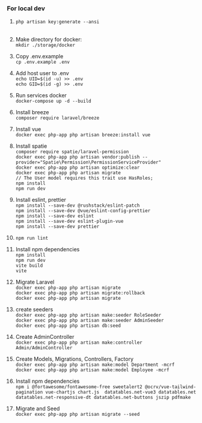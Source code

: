 ### For local dev

1) `php artisan key:generate --ansi` <br><br>

2) Make directory for docker: <br>
   `mkdir ./storage/docker` <br>

3) Copy .env.example <br>
   `cp .env.example .env` <br>

4) Add host user to .env <br>
   `echo UID=$(id -u) >> .env` <br>
   `echo GID=$(id -g) >> .env` <br>

5) Run services docker <br>
   `docker-compose up -d --build` <br>

6) Install breeze <br>
   `composer require laravel/breeze` <br>

7) Install vue <br>
   `docker exec php-app php artisan breeze:install vue` <br>

8) Install spatie <br>
   `composer require spatie/laravel-permission` <br>
   `docker exec php-app php artisan vendor:publish --provider="Spatie\Permission\PermissionServiceProvider"` <br>
   `docker exec php-app php artisan optimize:clear` <br>
   `docker exec php-app php artisan migrate`<br>
   `// The User model requires this trait
   use HasRoles;`<br>
   `npm install` <br>
   `npm run dev` <br>

9) Install eslint, prettier <br>
   `npm install --save-dev @rushstack/eslint-patch` <br>
   `npm install --save-dev @vue/eslint-config-prettier` <br>
   `npm install --save-dev eslint` <br>
   `npm install --save-dev eslint-plugin-vue` <br>
   `npm install --save-dev prettier` <br>

10) `npm run lint` <br>

11) Install npm dependencies <br>
    `npm install` <br>
    `npm run dev` <br>
    `vite build` <br>
    `vite` <br>

12) Migrate Laravel <br>
    `docker exec php-app php artisan migrate`<br>
    `docker exec php-app php artisan migrate:rollback`<br>
    `docker exec php-app php artisan migrate` <br>

13) create seeders <br>
    `docker exec php-app php artisan make:seeder RoleSeeder` <br>
    `docker exec php-app php artisan make:seeder AdminSeeder` <br>
    `docker exec php-app php artisan db:seed` <br>

14) Create AdminController <br>
    `docker exec php-app php artisan make:controller Admin/AdminController` <br>

13) Create Models, Migrations, Controllers, Factory <br>
    `docker exec php-app php artisan make:model Department -mcrf` <br>
    `docker exec php-app php artisan make:model Employee -mcrf` <br>

14) Install npm dependencies <br>
    `npm i @fortawesome/fontawesome-free sweetalert2 @ocrv/vue-tailwind-pagination vue-chartjs chart.js  datatables.net-vue3 datatables.net datatables.net-responsive-dt datatables.net-buttons jszip pdfmake` <br>

15) Migrate and Seed <br>
    `docker exec php-app php artisan migrate --seed` <br>
